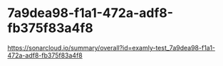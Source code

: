 # 7a9dea98-f1a1-472a-adf8-fb375f83a4f8
https://sonarcloud.io/summary/overall?id=examly-test_7a9dea98-f1a1-472a-adf8-fb375f83a4f8
